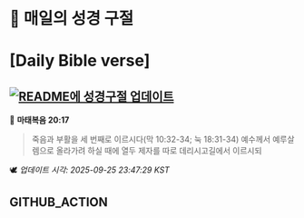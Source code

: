 # 🙏 매일의 성경 구절
# [Daily Bible verse]
## [![README에 성경구절 업데이트](https://github.com/DONGSUKA/first_test/actions/workflows/update-readme-bible.yml/badge.svg)](https://github.com/DONGSUKA/first_test/actions/workflows/update-readme-bible.yml)
<!-- START_BIBLE_VERSE -->
📖 **마태복음 20:17**
> 죽음과 부활을 세 번째로 이르시다(막 10:32-34; 눅 18:31-34) 예수께서 예루살렘으로 올라가려 하실 때에 열두 제자를 따로 데리시고길에서 이르시되

🕊️ _업데이트 시각: 2025-09-25 23:47:29 KST_
  <!-- END_BIBLE_VERSE -->
## GITHUB_ACTION
